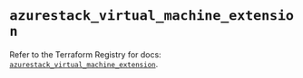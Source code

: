 # `azurestack_virtual_machine_extension`

Refer to the Terraform Registry for docs: [`azurestack_virtual_machine_extension`](https://registry.terraform.io/providers/hashicorp/azurestack/1.0.0/docs/resources/virtual_machine_extension).
